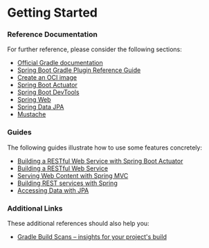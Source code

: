 # Getting Started

### Reference Documentation

For further reference, please consider the following sections:

* [Official Gradle documentation](https://docs.gradle.org)
* [Spring Boot Gradle Plugin Reference Guide](https://docs.spring.io/spring-boot/docs/2.4.4/gradle-plugin/reference/html/)
* [Create an OCI image](https://docs.spring.io/spring-boot/docs/2.4.4/gradle-plugin/reference/html/#build-image)
* [Spring Boot Actuator](https://docs.spring.io/spring-boot/docs/2.4.4/reference/htmlsingle/#production-ready)
* [Spring Boot DevTools](https://docs.spring.io/spring-boot/docs/2.4.4/reference/htmlsingle/#using-boot-devtools)
* [Spring Web](https://docs.spring.io/spring-boot/docs/2.4.4/reference/htmlsingle/#boot-features-developing-web-applications)
* [Spring Data JPA](https://docs.spring.io/spring-boot/docs/2.4.4/reference/htmlsingle/#boot-features-jpa-and-spring-data)
* [Mustache](https://docs.spring.io/spring-boot/docs/2.4.4/reference/htmlsingle/#boot-features-spring-mvc-template-engines)

### Guides

The following guides illustrate how to use some features concretely:

* [Building a RESTful Web Service with Spring Boot Actuator](https://spring.io/guides/gs/actuator-service/)
* [Building a RESTful Web Service](https://spring.io/guides/gs/rest-service/)
* [Serving Web Content with Spring MVC](https://spring.io/guides/gs/serving-web-content/)
* [Building REST services with Spring](https://spring.io/guides/tutorials/bookmarks/)
* [Accessing Data with JPA](https://spring.io/guides/gs/accessing-data-jpa/)

### Additional Links

These additional references should also help you:

* [Gradle Build Scans – insights for your project's build](https://scans.gradle.com#gradle)

